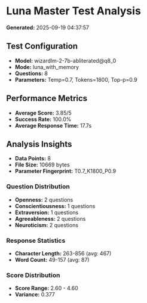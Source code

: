 # Luna Master Test Analysis

**Generated:** 2025-09-19 04:37:57

## Test Configuration
- **Model:** wizardlm-2-7b-abliterated@q8_0
- **Mode:** luna_with_memory
- **Questions:** 8
- **Parameters:** Temp=0.7, Tokens=1800, Top-p=0.9

## Performance Metrics
- **Average Score:** 3.85/5
- **Success Rate:** 100.0%
- **Average Response Time:** 17.7s

## Analysis Insights
- **Data Points:** 8
- **File Size:** 10669 bytes
- **Parameter Fingerprint:** T0.7_K1800_P0.9

### Question Distribution
- **Openness:** 2 questions
- **Conscientiousness:** 1 questions
- **Extraversion:** 1 questions
- **Agreeableness:** 2 questions
- **Neuroticism:** 2 questions

### Response Statistics
- **Character Length:** 263-856 (avg: 467)
- **Word Count:** 49-157 (avg: 87)

### Score Distribution
- **Score Range:** 2.60 - 4.60
- **Variance:** 0.377
